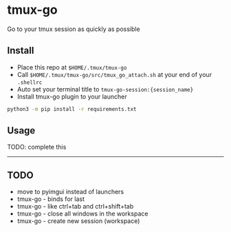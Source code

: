 # tmux-go
Go to your tmux session as quickly as possible

## Install
* Place this repo at `$HOME/.tmux/tmux-go`
* Call `$HOME/.tmux/tmux-go/src/tmux_go_attach.sh` at your end of your `.shellrc`
* Auto set your terminal title to `tmux-go-session:{session_name}`
* Install tmux-go plugin to your launcher

```bash
python3 -m pip install -r requirements.txt
```

## Usage
TODO: complete this

--- 

## TODO
* move to pyimgui instead of launchers
* tmux-go - binds for last
* tmux-go - like ctrl+tab and ctrl+shift+tab
* tmux-go - close all windows in the workspace
* tmux-go - create new session (workspace)
